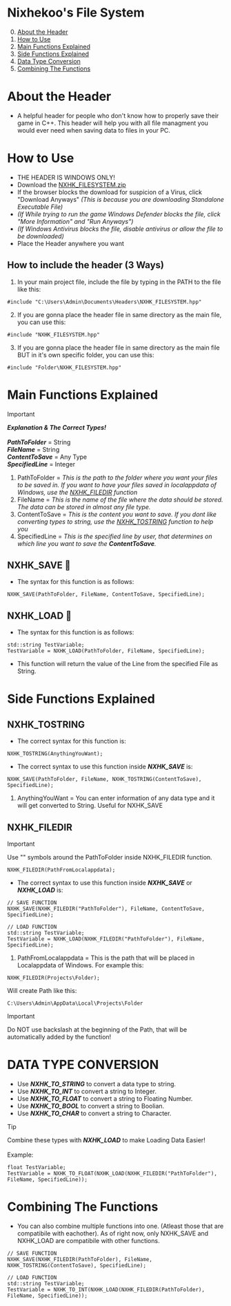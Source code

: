 # Nixhekoo's File System
0. [About the Header](https://github.com/Nixhekoo/NXHK_FILESYSTEM?tab=readme-ov-file#about-the-header) <br>
1. [How to Use](https://github.com/Nixhekoo/NXHK_FILESYSTEM?tab=readme-ov-file#how-to-use) <br>
2. [Main Functions Explained](https://github.com/Nixhekoo/NXHK_FILESYSTEM?tab=readme-ov-file#main-functions-explained) <br>
3. [Side Functions Explained](https://github.com/Nixhekoo/NXHK_FILESYSTEM?tab=readme-ov-file#side-functions-explained) <br>
4. [Data Type Conversion](https://github.com/Nixhekoo/NXHK_FILESYSTEM?tab=readme-ov-file#data-type-conversion) <br>
5. [Combining The Functions](https://github.com/Nixhekoo/NXHK_FILESYSTEM?tab=readme-ov-file#combining-the-functions) <br>

# About the Header
- A helpful header for people who don't know how to properly save their game in C++. This header will help you with all file managment you would ever need when saving data to files in your PC.

# How to Use
- THE HEADER IS WINDOWS ONLY!
- Download the [NXHK_FILESYSTEM.zip](https://github.com/Nixhekoo/NXHK_FILESYSTEM/archive/refs/heads/main.zip)
- If the browser blocks the download for suspicion of a Virus, click "Download Anyways" *(This is because you are downloading Standalone Executable File)*
- *(If While trying to run the game Windows Defender blocks the file, click "More Information" and "Run Anyways")*
- *(If Windows Antivirus blocks the file, disable antivirus or allow the file to be downloaded)*
- Place the Header anywhere you want <br>
## How to include the header (3 Ways)
1. In your main project file, include the file by typing in the PATH to the file like this:
```
#include "C:\Users\Admin\Documents\Headers\NXHK_FILESYSTEM.hpp"
```
2. If you are gonna place the header file in same directory as the main file, you can use this:
```
#include "NXHK_FILESYSTEM.hpp"
```
3. If you are gonna place the header file in same directory as the main file BUT in it's own specific folder, you can use this:
```
#include "Folder\NXHK_FILESYSTEM.hpp"
```

# Main Functions Explained
> [!IMPORTANT]
> ***Explanation & The Correct Types!*** <br>
> <br>
> ***PathToFolder*** = String <br>
> ***FileName*** = String <br>
> ***ContentToSave*** = Any Type <br>
> ***SpecifiedLine*** = Integer <br>
1. PathToFolder = *This is the path to the folder where you want your files to be saved in. If you want to have your files saved in localappdata of Windows, use the [NXHK_FILEDIR](https://github.com/Nixhekoo/NXHK_FILESYSTEM?tab=readme-ov-file#nxhk_filedir) function*
2. FileName = *This is the name of the file where the data should be stored. The data can be stored in almost any file type.*
3. ContentToSave = *This is the content you want to save. If you dont like converting types to string, use the [NXHK_TOSTRING](https://github.com/Nixhekoo/NXHK_FILESYSTEM?tab=readme-ov-file#nxhk_tostring) function to help you*
4. SpecifiedLine = *This is the specified line by user, that determines on which line you want to save the ***ContentToSave***.*

## NXHK_SAVE 💾
- The syntax for this function is as follows:
```
NXHK_SAVE(PathToFolder, FileName, ContentToSave, SpecifiedLine);
```

## NXHK_LOAD 💾
- The syntax for this function is as follows:
```
std::string TestVariable;
TestVariable = NXHK_LOAD(PathToFolder, FileName, SpecifiedLine);
```
- This function will return the value of the Line from the specified File as String. 

# Side Functions Explained
## NXHK_TOSTRING
- The correct syntax for this function is:
```
NXHK_TOSTRING(AnythingYouWant);
```
- The correct syntax to use this function inside ***NXHK_SAVE*** is:
```
NXHK_SAVE(PathToFolder, FileName, NXHK_TOSTRING(ContentToSave), SpecifiedLine);
```
1. AnythingYouWant = You can enter information of any data type and it will get converted to String. Useful for NXHK_SAVE

## NXHK_FILEDIR
> [!IMPORTANT]
> Use "" symbols around the PathToFolder inside NXHK_FILEDIR function.
```
NXHK_FILEDIR(PathFromLocalappdata);
```
- The correct syntax to use this function inside ***NXHK_SAVE*** or ***NXHK_LOAD*** is:
```
// SAVE FUNCTION
NXHK_SAVE(NXHK_FILEDIR("PathToFolder"), FileName, ContentToSave, SpecifiedLine);

// LOAD FUNCTION
std::string TestVariable;
TestVariable = NXHK_LOAD(NXHK_FILEDIR("PathToFolder"), FileName, SpecifiedLine);
```
1. PathFromLocalappdata = This is the path that will be placed in Localappdata of Windows. For example this:
```
NXHK_FILEDIR(Projects\Folder);
```
Will create Path like this:
```
C:\Users\Admin\AppData\Local\Projects\Folder
```
> [!IMPORTANT]
> Do NOT use backslash at the beginning of the Path, that will be automatically added by the function!

# DATA TYPE CONVERSION
- Use ***NXHK_TO_STRING*** to convert a data type to string.
- Use ***NXHK_TO_INT*** to convert a string to Integer.
- Use ***NXHK_TO_FLOAT*** to convert a string to Floating Number.
- Use ***NXHK_TO_BOOL*** to convert a string to Boolian.
- Use ***NXHK_TO_CHAR*** to convert a string to Character.
> [!TIP]
> Combine these types with ***NXHK_LOAD*** to make Loading Data Easier! <br>
> <br>
> Example:
```
float TestVariable;
TestVariable = NXHK_TO_FLOAT(NXHK_LOAD(NXHK_FILEDIR("PathToFolder"), FileName, SpecifiedLine));
```

# Combining The Functions
- You can also combine multiple functions into one. (Atleast those that are compatibile with eachother). As of right now, only NXHK_SAVE and NXHK_LOAD are compatibile with other functions.
```
// SAVE FUNCTION
NXHK_SAVE(NXHK_FILEDIR(PathToFolder), FileName, NXHK_TOSTRING(ContentToSave), SpecifiedLine);

// LOAD FUNCTION
std::string TestVariable;
TestVariable = NXHK_TO_INT(NXHK_LOAD(NXHK_FILEDIR(PathToFolder), FileName, SpecifiedLine));
```
